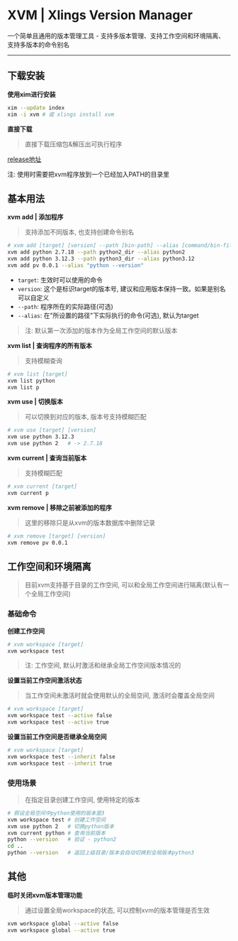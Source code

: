 # XVM | Xlings Version Manager

一个简单且通用的版本管理工具 - 支持多版本管理、支持工作空间和环境隔离、支持多版本的命令别名

---

## 下载安装

**使用xim进行安装**

```bash
xim --update index
xim -i xvm # 或 xlings install xvm
```

**直接下载**

> 直接下载压缩包&解压出可执行程序

[release地址](https://github.com/d2learn/xlings/releases/tag/xvm-dev)


注: 使用时需要把xvm程序放到一个已经加入PATH的目录里

## 基本用法

**xvm add | 添加程序**

> 支持添加不同版本, 也支持创建命令别名

```bash
# xvm add [target] [version] --path [bin-path] --alias [command/bin-file]
xvm add python 2.7.18 --path python2_dir --alias python2
xvm add python 3.12.3 --path python3_dir --alias python3.12
xvm add pv 0.0.1 --alias "python --version"
```

- `target`: 生效时可以使用的命令
- `version`: 这个是标识target的版本号, 建议和应用版本保持一致。如果是别名可以自定义
- `--path`: 程序所在的实际路径(可选)
- `--alias`: 在"所设置的路径"下实际执行的命令(可选), 默认为target

> 注: 默认第一次添加的版本作为全局工作空间的默认版本

**xvm list | 查询程序的所有版本**

> 支持模糊查询

```bash
# xvm list [target]
xvm list python
xvm list p
```

**xvm use | 切换版本**

> 可以切换到对应的版本, 版本号支持模糊匹配

```bash
# xvm use [target] [version]
xvm use python 3.12.3
xvm use python 2   # -> 2.7.18
```

**xvm current | 查询当前版本**

> 支持模糊匹配

```bash
# xvm current [target]
xvm current p
```

**xvm remove | 移除之前被添加的程序**

> 这里的移除只是从xvm的版本数据库中删除记录

```bash
# xvm remove [target] [version]
xvm remove pv 0.0.1
```

## 工作空间和环境隔离

> 目前xvm支持基于目录的工作空间, 可以和全局工作空间进行隔离(默认有一个全局工作空间)

### 基础命令

**创建工作空间**

```bash
# xvm workspace [target]
xvm workspace test
```

> 注: 工作空间, 默认时激活和继承全局工作空间版本情况的

**设置当前工作空间激活状态**

> 当工作空间未激活时就会使用默认的全局空间, 激活时会覆盖全局空间

```bash
# xvm workspace [target]
xvm workspace test --active false
xvm workspace test --active true
```

**设置当前工作空间是否继承全局空间**

```bash
# xvm workspace [target]
xvm workspace test --inherit false
xvm workspace test --inherit true
```

### 使用场景

> 在指定目录创建工作空间, 使用特定的版本

```bash
# 假设全局空间中python使用的版本是3
xvm workspace test # 创建工作空间
xvm use python 2   # 切换python版本
xvm current python # 查询当前版本
python --version   # 验证 - python2
cd ..
python --version   # 返回上级目录/版本会自动切换到全局版本python3
```

## 其他

**临时关闭xvm版本管理功能**

> 通过设置全局workspace的状态, 可以控制xvm的版本管理是否生效

```bash
xvm workspace global --active false
xvm workspace global --active true
```